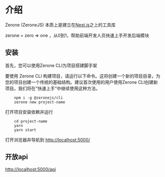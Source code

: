 # 介绍

Zerone (ZeroneJS) 本质上是建立在[Nest.js](https://nestjs.com/)之上的工具库

zerone = zero => one ，从0到1，帮助前端开发人员快速上手开发后端模块 

## 安装
首先，您可以使用Zerone CLI为项目搭建脚手架

要使用 Zerone CLI 构建项目，请运行以下命令。这将创建一个新的项目目录，为您的项目创建一个传统的基础结构。建议首次使用的用户使用Zerone CLI创建新项目。我们将在“快速上手”中继续使用这种方法。
```shell
    npm i -g @zeronejs/cli
    zerone new project-name
```

打开项目安装依赖并运行

```shell
    cd project-name
    yarn
    yarn start
```

打开浏览器并导航到 [http://localhost:5000/](http://localhost:5000/) 

## 开放api

[http://localhost:5000/api](http://localhost:5000/api) 